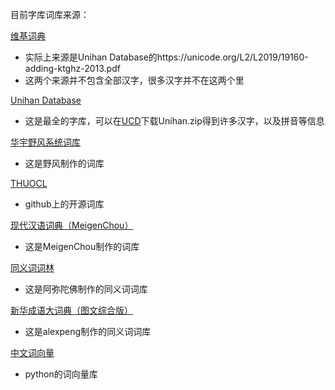 目前字库词库来源：

[维基词典](https://zh.wiktionary.org/wiki/Appendix:%E6%B1%89%E8%AF%AD%E6%8B%BC%E9%9F%B3%E7%B4%A2%E5%BC%95/%E9%80%9A%E7%94%A8%E8%A7%84%E8%8C%83%E6%B1%89%E5%AD%97%E8%A1%A8)
- 实际上来源是Unihan Database的https://unicode.org/L2/L2019/19160-adding-ktghz-2013.pdf
- 这两个来源并不包含全部汉字，很多汉字并不在这两个里

[Unihan Database](https://www.unicode.org/charts/unihan.html)
- 这是最全的字库，可以在[UCD](https://www.unicode.org/Public/UCD/latest/ucd/)下载Unihan.zip得到许多汉字，以及拼音等信息

[华宇野风系统词库](http://bbs.pinyin.thunisoft.com/forum.php?mod=viewthread&tid=30049)
- 这是野风制作的词库

[THUOCL](https://github.com/thunlp/THUOCL)
- github上的开源词库

[现代汉语词典（MeigenChou）](https://forum.freemdict.com/t/topic/12102)
- 这是MeigenChou制作的词库

[同义词词林](https://forum.freemdict.com/t/topic/1211)
- 这是阿弥陀佛制作的同义词词库

[新华成语大词典（图文综合版）](https://forum.freemdict.com/t/topic/11407)
- 这是alexpeng制作的同义词词库

[中文词向量](https://github.com/Embedding/Chinese-Word-Vectors)
- python的词向量库
